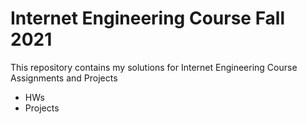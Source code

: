 # Internet Engineering Course Fall 2021
This repository contains my solutions for Internet Engineering Course Assignments and Projects
* HWs
* Projects
